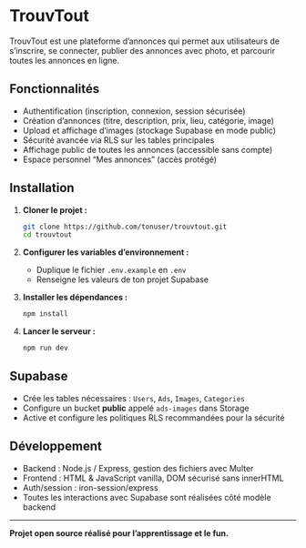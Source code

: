 # TrouvTout

TrouvTout est une plateforme d’annonces qui permet aux utilisateurs de s’inscrire, se connecter, publier des annonces avec photo, et parcourir toutes les annonces en ligne.

## Fonctionnalités

- Authentification (inscription, connexion, session sécurisée)
- Création d’annonces (titre, description, prix, lieu, catégorie, image)
- Upload et affichage d’images (stockage Supabase en mode public)
- Sécurité avancée via RLS sur les tables principales
- Affichage public de toutes les annonces (accessible sans compte)
- Espace personnel “Mes annonces” (accès protégé)

## Installation

1. **Cloner le projet :**
   ```bash
   git clone https://github.com/tonuser/trouvtout.git
   cd trouvtout
   ```

2. **Configurer les variables d’environnement :**
   - Duplique le fichier `.env.example` en `.env`
   - Renseigne les valeurs de ton projet Supabase

3. **Installer les dépendances :**
   ```bash
   npm install
   ```

4. **Lancer le serveur :**
   ```bash
   npm run dev
   ```

## Supabase

- Crée les tables nécessaires : `Users`, `Ads`, `Images`, `Categories`
- Configure un bucket **public** appelé `ads-images` dans Storage
- Active et configure les politiques RLS recommandées pour la sécurité

## Développement

- Backend : Node.js / Express, gestion des fichiers avec Multer
- Frontend : HTML & JavaScript vanilla, DOM sécurisé sans innerHTML
- Auth/session : iron-session/express
- Toutes les interactions avec Supabase sont réalisées côté modèle backend

---

**Projet open source réalisé pour l’apprentissage et le fun.**
